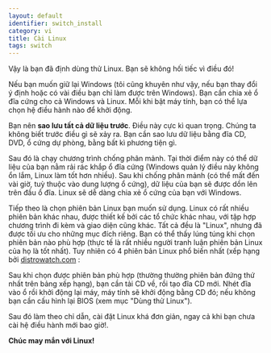 ```yaml
---
layout: default
identifier: switch_install
category: vi
title: Cài Linux
tags: switch
---
```


Vậy là bạn đã định dùng thử Linux. Bạn sẽ không hối tiếc vì điều đó!

Nếu bạn muốn giữ lại Windows (tôi cũng khuyên như vậy, nếu bạn thay đổi ý định hoặc 
có vài điều bạn chỉ làm được trên Windows). Bạn cần chia xẻ ổ đĩa cứng cho cả Windows 
và Linux. Mỗi khi bật máy tính, bạn có thể lựa chọn hệ điều hành nào để khởi động.

Bạn nên <b>sao lưu tất cả dữ liệu trước</b>. Điều này cực kì quan trọng. Chúng ta 
không biết trước điều gì sẽ xảy ra. Bạn cần sao lưu dữ liệu bằng đĩa CD, DVD, 
ổ cứng dự phòng, bằng bất kì phương tiện gì.

Sau đó là chạy chương trình chống phân mảnh. Tại thời điểm này có thể dữ liệu của bạn 
nằm rải rác khắp ổ đĩa cứng (Windows quản lý điều này không ổn lắm, Linux làm tốt hơn 
nhiều). Sau khi chống phân mảnh (có thể mất đến vài giờ, tuỳ thuộc vào dung lượng ổ cứng), 
dữ liệu của bạn sẽ được dồn lên trên đầu ổ đĩa. Linux sẽ dễ dàng chia xẻ ổ cứng của bạn 
với Windows.

Tiếp theo là chọn phiên bản Linux bạn muốn sử dụng. Linux có rất nhiều phiên bản khác 
nhau, được thiết kế bởi các tổ chức khác nhau, với tập hợp chương trình đi kèm và giao diện 
cũng khác. Tất cả đều là "Linux", nhưng đã được tối ưu cho những mục đích riêng. Bạn có thể 
thấy lúng túng khi chọn phiên bản nào phù hợp (thực tế là rất nhiều người tranh luận phiên 
bản Linux của họ là tốt nhất). Tuy nhiên có 4 phiên bản Linux phổ biến nhất (xếp hạng bởi 
<a href="http://www.distrowatch.com">distrowatch.com</a> :

<? make_distros_table() ?>

Sau khi chọn được phiên bản phù hợp (thường thường phiên bản đứng thứ nhất trên bảng 
xếp hạng), bạn cần tải CD về, rồi tạo đĩa CD mới. Nhét đĩa vào ổ rồi khởi động lại máy, 
máy tính sẽ khởi động bằng CD đó; nếu không bạn cần cấu hình lại BIOS (xem mục "Dùng thử Linux").

Sau đó làm theo chỉ dẫn, cài đặt Linux khá đơn giản, ngay cả khi bạn chưa cài hệ 
điều hành mới bao giờ!.

<b>Chúc may mắn với Linux!</b>

